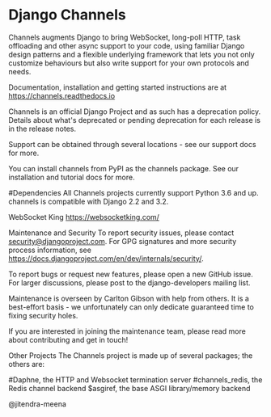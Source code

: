 # Django Channels

Channels augments Django to bring WebSocket, long-poll HTTP, task offloading and other async support to your code, using familiar Django design patterns and a flexible underlying framework that lets you not only customize behaviours but also write support for your own protocols and needs.

Documentation, installation and getting started instructions are at https://channels.readthedocs.io

Channels is an official Django Project and as such has a deprecation policy. Details about what's deprecated or pending deprecation for each release is in the release notes.

Support can be obtained through several locations - see our support docs for more.

You can install channels from PyPI as the channels package. See our installation and tutorial docs for more.

#Dependencies
All Channels projects currently support Python 3.6 and up. channels is compatible with Django 2.2 and 3.2.

WebSocket King
https://websocketking.com/

Maintenance and Security
To report security issues, please contact security@djangoproject.com. For GPG signatures and more security process information, see https://docs.djangoproject.com/en/dev/internals/security/.

To report bugs or request new features, please open a new GitHub issue. For larger discussions, please post to the django-developers mailing list.

Maintenance is overseen by Carlton Gibson with help from others. It is a best-effort basis - we unfortunately can only dedicate guaranteed time to fixing security holes.

If you are interested in joining the maintenance team, please read more about contributing and get in touch!

Other Projects
The Channels project is made up of several packages; the others are:

#Daphne, the HTTP and Websocket termination server
#channels_redis, the Redis channel backend
$asgiref, the base ASGI library/memory backend

@jitendra-meena
